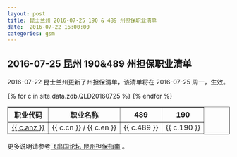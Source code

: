 ```yaml
---
layout: post
title: 昆士兰州 2016-07-25 190 & 489 州担保职业清单
date:  2016-07-22 16:00:00
categories: gsm
---
```


## 2016-07-25 昆州 190&489 州担保职业清单

2016-07-22 昆士兰州更新了州担保清单，该清单将在 2016-07-25 周一，生效。

<table border = "1" cellpadding="1" cellspacing="0">
<tr>
<th>职业代码</th>
<th>职业名称</th>
<th>489</th>
<th>190</th>
</tr>
{% for c in site.data.zdb.QLD20160725 %}
<tr>
<td> <a href="http://anzsco.cgvisa.com/{{ c.anz }}" target="_blank">{{ c.anz }}</a> </td>
<td> {{ c.cn }} / {{ c.en }} </td>
<td> {{ c.489 }} </td>
<td> {{ c.190 }} </td>

</tr>
{% endfor %}
</table>

更多说明请参考<a href="http://bbs.fcgvisa.com/t/eoi/2845/" target="blank">飞出国论坛 昆州担保指南</a> 。
